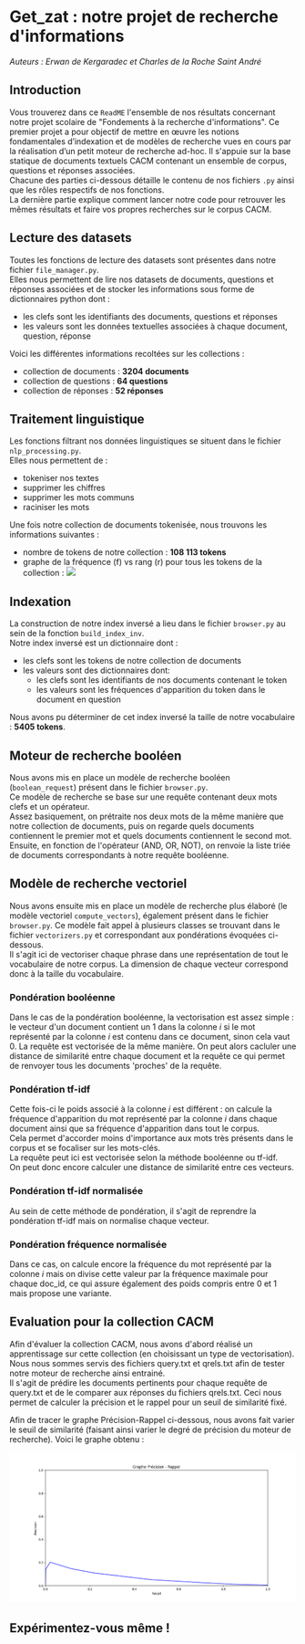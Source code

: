 # Get_zat : notre projet de recherche d'informations

_Auteurs : Erwan de Kergaradec et Charles de la Roche Saint André_

## Introduction

Vous trouverez dans ce `ReadME` l'ensemble de nos résultats concernant notre projet scolaire de "Fondements à la recherche d'informations". Ce premier projet a pour objectif de mettre en œuvre les notions fondamentales d’indexation et de
modèles de recherche vues en cours par la réalisation d’un petit moteur de recherche ad-hoc. Il s'appuie sur la base statique de documents textuels CACM contenant un ensemble de corpus, questions et réponses associées. <br>
Chacune des parties ci-dessous détaille le contenu de nos fichiers `.py` ainsi que les rôles respectifs de nos fonctions. <br>
La dernière partie explique comment lancer notre code pour retrouver les mêmes résultats et faire vos propres recherches sur le corpus CACM.

## Lecture des datasets

Toutes les fonctions de lecture des datasets sont présentes dans notre fichier `file_manager.py`. <br>
Elles nous permettent de lire nos datasets de documents, questions et réponses associées et de stocker les informations sous forme de dictionnaires python dont : 
- les clefs sont les identifiants des documents, questions et réponses
- les valeurs sont les données textuelles associées à chaque document, question, réponse

Voici les différentes informations recoltées sur les collections :
- collection de documents : **3204 documents**
- collection de questions : **64 questions**
- collection de réponses : **52 réponses**

## Traitement linguistique

Les fonctions filtrant nos données linguistiques se situent dans le fichier `nlp_processing.py`. <br>
Elles nous permettent de : 
- tokeniser nos textes
- supprimer les chiffres
- supprimer les mots communs
- raciniser les mots

Une fois notre collection de documents tokenisée, nous trouvons les informations suivantes :
- nombre de tokens de notre collection : **108 113 tokens**
- graphe de la fréquence (f) vs rang (r) pour tous les tokens de la collection :
![](graphe_freq_rank.jpg)

## Indexation

La construction de notre index inversé a lieu dans le fichier `browser.py` au sein de la fonction `build_index_inv`. <br>
Notre index inversé est un dictionnaire dont :
- les clefs sont les tokens de notre collection de documents
- les valeurs sont des dictionnaires dont:
  - les clefs sont les identifiants de nos documents contenant le token
  - les valeurs sont les fréquences d'apparition du token dans le document en question
  
Nous avons pu déterminer de cet index inversé la taille de notre vocabulaire : **5405 tokens**.
 

## Moteur de recherche booléen

Nous avons mis en place un modèle de recherche booléen (`boolean_request`) présent dans le fichier `browser.py`. <br>
Ce modèle de recherche se base sur une requête contenant deux mots clefs et un opérateur. <br>
Assez basiquement, on prétraite nos deux mots de la même manière que notre collection de documents, puis on regarde quels documents contiennent le premier mot et quels documents contiennent le second mot. <br>
Ensuite, en fonction de l'opérateur (AND, OR, NOT), on renvoie la liste triée de documents correspondants à notre requête booléenne.

## Modèle de recherche vectoriel

Nous avons ensuite mis en place un modèle de recherche plus élaboré (le modèle vectoriel `compute_vectors`), également présent dans le fichier `browser.py`. Ce modèle fait appel à plusieurs classes se trouvant dans le fichier `vectorizers.py` et correspondant aux pondérations évoquées ci-dessous. <br>
Il s'agit ici de vectoriser chaque phrase dans une représentation de tout le vocabulaire de notre corpus. La dimension de chaque vecteur correspond donc à la taille du vocabulaire. <br>

### Pondération booléenne
 
Dans le cas de la pondération booléenne, la vectorisation est assez simple : le vecteur d'un document contient un 1 dans la colonne _i_ si le mot représenté par la colonne _i_ est contenu dans ce document, sinon cela vaut 0.
La requête est vectorisée de la même manière. On peut alors cacluler une distance de similarité entre chaque document et la requête ce qui permet de renvoyer tous les documents 'proches' de la requête.

### Pondération tf-idf

Cette fois-ci le poids associé à la colonne _i_ est différent : on calcule la fréquence d'apparition du mot représenté par la colonne _i_ dans chaque document ainsi que sa fréquence d'apparition dans tout le corpus. <br>
Cela permet d'accorder moins d'importance aux mots très présents dans le corpus et se focaliser sur les mots-clés. <br>
La requête peut ici est vectorisée selon la méthode booléenne ou tf-idf.  <br>
On peut donc encore calculer une distance de similarité entre ces vecteurs. <br>

### Pondération tf-idf normalisée

Au sein de cette méthode de pondération, il s'agit de reprendre la pondération tf-idf mais on normalise chaque vecteur. <br>

### Pondération fréquence normalisée

Dans ce cas, on calcule encore la fréquence du mot représenté par la colonne _i_ mais on divise cette valeur par la fréquence maximale pour chaque doc_id, ce qui assure également des poids compris entre 0 et 1 mais propose une variante. <br>

## Evaluation pour la collection CACM

Afin d'évaluer la collection CACM, nous avons d'abord réalisé un apprentissage sur cette collection (en choisissant un type de vectorisation). <br>
Nous nous sommes servis des fichiers query.txt et qrels.txt afin de tester notre moteur de recherche ainsi entrainé. <br>
Il s'agit de prédire les documents pertinents pour chaque requête de query.txt et de le comparer aux réponses du fichiers qrels.txt. Ceci nous permet de calculer la précision et le rappel pour un seuil de similarité fixé.

Afin de tracer le graphe Précision-Rappel ci-dessous, nous avons fait varier le seuil de similarité (faisant ainsi varier le degré de précision du moteur de recherche).
Voici le graphe obtenu : 

![](graphe_pr.png)


## Expérimentez-vous même !






